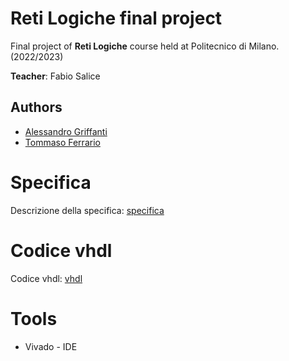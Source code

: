 # Reti Logiche final project

Final project of **Reti Logiche** course held
at Politecnico di Milano. (2022/2023)  

**Teacher**: Fabio Salice







## Authors
* [Alessandro Griffanti](https://github.com/AlessandroGriffanti)
* [Tommaso Ferrario ](https://github.com/tommi00)
# Specifica
Descrizione della specifica: [specifica](https://github.com/tommi00/project_reti_logiche/blob/main/PFRL_Specifica_22_23.pdf)

# Codice vhdl
Codice vhdl: [vhdl](https://github.com/tommi00/project_reti_logiche/blob/main/project_reti_logiche.srcs/sources_1/new/10680747_10656892.vhd)
# Tools
* Vivado - IDE
